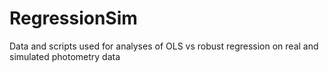 # RegressionSim
Data and scripts used for analyses of OLS vs robust regression on real and simulated photometry data 
